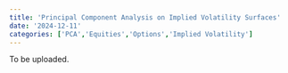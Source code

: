 ```yaml
---
title: 'Principal Component Analysis on Implied Volatility Surfaces'
date: '2024-12-11'
categories: ['PCA','Equities','Options','Implied Volatility']
---
```



To be uploaded.